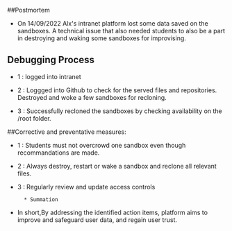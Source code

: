 
##Postmortem

- On 14/09/2022 Alx's intranet platform lost some data saved on the sandboxes. A technical issue that also needed students to also be a part in destroying and waking some sandboxes for improvising.

## Debugging Process
- 1 : logged into intranet

- 2 : Loggged into Github to check for the served files and repositories. Destroyed and woke a few sandboxes for recloning.

- 3 : Successfully recloned the sandboxes by checking availability on the /root folder.

##Corrective and preventative measures:
- 1 : Students must not overcrowd one sandbox even though recommandations are made.

- 2 : Always destroy, restart or wake a sandbox and reclone all relevant files.

- 3 : Regularly review and update access controls 

        * Summation
- In short,By addressing the identified action items, platform aims to improve and  safeguard user data, and regain user trust.
